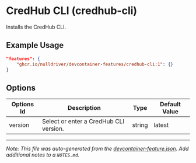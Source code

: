 
# CredHub CLI (credhub-cli)

Installs the CredHub CLI.

## Example Usage

```json
"features": {
    "ghcr.io/nulldriver/devcontainer-features/credhub-cli:1": {}
}
```

## Options

| Options Id | Description | Type | Default Value |
|-----|-----|-----|-----|
| version | Select or enter a CredHub CLI version. | string | latest |



---

_Note: This file was auto-generated from the [devcontainer-feature.json](https://github.com/nulldriver/devcontainer-features/blob/main/src/credhub-cli/devcontainer-feature.json).  Add additional notes to a `NOTES.md`._
